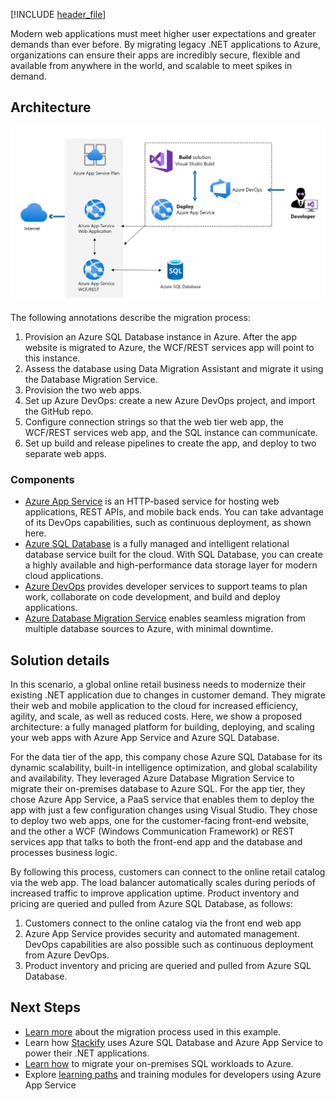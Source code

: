 [!INCLUDE [header_file](../../../includes/sol-idea-header.md)]

Modern web applications must meet higher user expectations and greater demands than ever before. By migrating legacy .NET applications to Azure, organizations can ensure their apps are incredibly secure, flexible and available from anywhere in the world, and scalable to meet spikes in demand.

## Architecture

![Architecture Diagram](../media/net-app-modernization.png)

The following annotations describe the migration process:

1. Provision an Azure SQL Database instance in Azure. After the app website is migrated to Azure, the WCF/REST services app will point to this instance.
2. Assess the database using Data Migration Assistant and migrate it using the Database Migration Service.
3. Provision the two web apps.
4. Set up Azure DevOps: create a new Azure DevOps project, and import the GitHub repo.
5. Configure connection strings so that the web tier web app, the WCF/REST services web app, and the SQL instance can communicate.
6. Set up build and release pipelines to create the app, and deploy to two separate web apps.

### Components

- [Azure App Service](/azure/app-service/overview) is an HTTP-based service for hosting web applications, REST APIs, and mobile back ends. You can take advantage of its DevOps capabilities, such as continuous deployment, as shown here.
- [Azure SQL Database](/azure/azure-sql/database/sql-database-paas-overview) is a fully managed and intelligent relational database service built for the cloud. With SQL Database, you can create a highly available and high-performance data storage layer for modern cloud applications.
- [Azure DevOps](https://azure.microsoft.com/services/devops/) provides developer services to support teams to plan work, collaborate on code development, and build and deploy applications.
- [Azure Database Migration Service](/azure/dms/dms-overview) enables seamless migration from multiple database sources to Azure, with minimal downtime.

## Solution details

In this scenario, a global online retail business needs to modernize their existing .NET application due to changes in customer demand. They migrate their web and mobile application to the cloud for increased efficiency, agility, and scale, as well as reduced costs. Here, we show a proposed architecture: a fully managed platform for building, deploying, and scaling your web apps with Azure App Service and Azure SQL Database.

For the data tier of the app, this company chose Azure SQL Database for its dynamic scalability, built-in intelligence optimization, and global scalability and availability. They leveraged Azure Database Migration Service to migrate their on-premises database to Azure SQL. For the app tier, they chose Azure App Service, a PaaS service that enables them to deploy the app with just a few configuration changes using Visual Studio. They chose to deploy two web apps, one for the customer-facing front-end website, and the other a WCF (Windows Communication Framework) or REST services app that talks to both the front-end app and the database and processes business logic.

By following this process, customers can connect to the online retail catalog via the web app. The load balancer automatically scales during periods of increased traffic to improve application uptime. Product inventory and pricing are queried and pulled from Azure SQL Database, as follows:

1. Customers connect to the online catalog via the front end web app
2. Azure App Service provides security and automated management.  DevOps capabilities are also possible such as continuous deployment from Azure DevOps.
3. Product inventory and pricing are queried and pulled from Azure SQL Database.

## Next Steps

- [Learn more](/azure/cloud-adoption-framework/migrate/azure-best-practices/contoso-migration-refactor-web-app-sql) about the migration process used in this example.
- Learn how [Stackify](https://customers.microsoft.com/story/726302-stackify) uses Azure SQL Database and Azure App Service to power their .NET applications.
- [Learn how](/learn/paths/migrate-sql-workloads-azure/) to migrate your on-premises SQL workloads to Azure.
- Explore [learning paths](/learn/browse/?products=azure-app-service&roles=developer) and training modules for developers using Azure App Service
